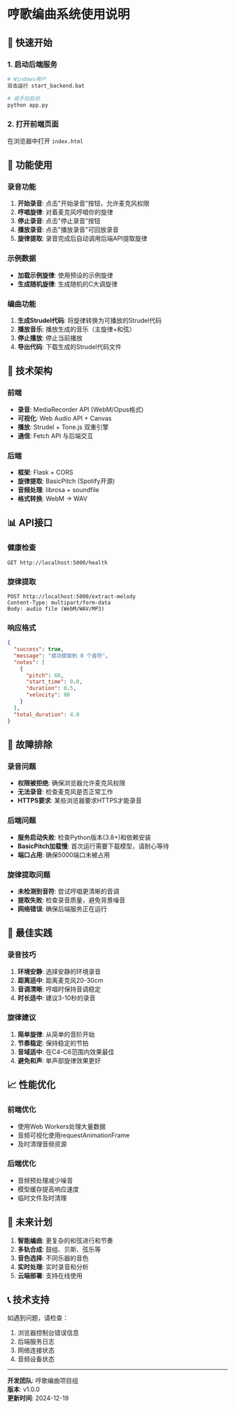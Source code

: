 # 哼歌编曲系统使用说明

## 🚀 快速开始

### 1. 启动后端服务
```bash
# Windows用户
双击运行 start_backend.bat

# 或手动启动
python app.py
```

### 2. 打开前端页面
在浏览器中打开 `index.html`

## 🎵 功能使用

### 录音功能
1. **开始录音**: 点击"开始录音"按钮，允许麦克风权限
2. **哼唱旋律**: 对着麦克风哼唱你的旋律
3. **停止录音**: 点击"停止录音"按钮
4. **播放录音**: 点击"播放录音"可回放录音
5. **旋律提取**: 录音完成后自动调用后端API提取旋律

### 示例数据
- **加载示例旋律**: 使用预设的示例旋律
- **生成随机旋律**: 生成随机的C大调旋律

### 编曲功能
1. **生成Strudel代码**: 将旋律转换为可播放的Strudel代码
2. **播放音乐**: 播放生成的音乐（主旋律+和弦）
3. **停止播放**: 停止当前播放
4. **导出代码**: 下载生成的Strudel代码文件

## 🔧 技术架构

### 前端
- **录音**: MediaRecorder API (WebM/Opus格式)
- **可视化**: Web Audio API + Canvas
- **播放**: Strudel + Tone.js 双重引擎
- **通信**: Fetch API 与后端交互

### 后端
- **框架**: Flask + CORS
- **旋律提取**: BasicPitch (Spotify开源)
- **音频处理**: librosa + soundfile
- **格式转换**: WebM → WAV

## 📊 API接口

### 健康检查
```
GET http://localhost:5000/health
```

### 旋律提取
```
POST http://localhost:5000/extract-melody
Content-Type: multipart/form-data
Body: audio file (WebM/WAV/MP3)
```

### 响应格式
```json
{
  "success": true,
  "message": "成功提取到 8 个音符",
  "notes": [
    {
      "pitch": 60,
      "start_time": 0.0,
      "duration": 0.5,
      "velocity": 80
    }
  ],
  "total_duration": 4.0
}
```

## 🐛 故障排除

### 录音问题
- **权限被拒绝**: 确保浏览器允许麦克风权限
- **无法录音**: 检查麦克风是否正常工作
- **HTTPS要求**: 某些浏览器要求HTTPS才能录音

### 后端问题
- **服务启动失败**: 检查Python版本(3.8+)和依赖安装
- **BasicPitch加载慢**: 首次运行需要下载模型，请耐心等待
- **端口占用**: 确保5000端口未被占用

### 旋律提取问题
- **未检测到音符**: 尝试哼唱更清晰的音调
- **提取失败**: 检查录音质量，避免背景噪音
- **网络错误**: 确保后端服务正在运行

## 🎯 最佳实践

### 录音技巧
1. **环境安静**: 选择安静的环境录音
2. **距离适中**: 距离麦克风20-30cm
3. **音调清晰**: 哼唱时保持音调稳定
4. **时长适中**: 建议3-10秒的录音

### 旋律建议
1. **简单旋律**: 从简单的音阶开始
2. **节奏稳定**: 保持稳定的节拍
3. **音域适中**: 在C4-C6范围内效果最佳
4. **避免和声**: 单声部旋律效果更好

## 📈 性能优化

### 前端优化
- 使用Web Workers处理大量数据
- 音频可视化使用requestAnimationFrame
- 及时清理音频资源

### 后端优化
- 音频预处理减少噪音
- 模型缓存提高响应速度
- 临时文件及时清理

## 🔮 未来计划

1. **智能编曲**: 更复杂的和弦进行和节奏
2. **多轨合成**: 鼓组、贝斯、弦乐等
3. **音色选择**: 不同乐器的音色
4. **实时处理**: 实时录音和分析
5. **云端部署**: 支持在线使用

## 📞 技术支持

如遇到问题，请检查：
1. 浏览器控制台错误信息
2. 后端服务日志
3. 网络连接状态
4. 音频设备状态

---

**开发团队**: 哼歌编曲项目组  
**版本**: v1.0.0  
**更新时间**: 2024-12-19
